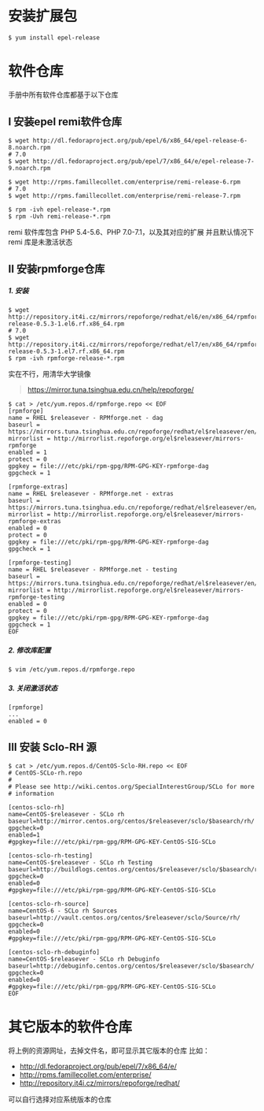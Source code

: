 # 安装扩展包
```
$ yum install epel-release
```

# 软件仓库
手册中所有软件仓库都基于以下仓库

## I 安装epel remi软件仓库
```
$ wget http://dl.fedoraproject.org/pub/epel/6/x86_64/epel-release-6-8.noarch.rpm
# 7.0
$ wget http://dl.fedoraproject.org/pub/epel/7/x86_64/e/epel-release-7-9.noarch.rpm

$ wget http://rpms.famillecollet.com/enterprise/remi-release-6.rpm
# 7.0
$ wget http://rpms.famillecollet.com/enterprise/remi-release-7.rpm

$ rpm -ivh epel-release-*.rpm
$ rpm -Uvh remi-release-*.rpm
```
remi 软件库包含 PHP 5.4-5.6、PHP 7.0-7.1，以及其对应的扩展
并且默认情况下 remi 库是未激活状态

## II 安装rpmforge仓库
##### 1. 安装

```
$ wget http://repository.it4i.cz/mirrors/repoforge/redhat/el6/en/x86_64/rpmforge/RPMS/rpmforge-release-0.5.3-1.el6.rf.x86_64.rpm
# 7.0
$ wget http://repository.it4i.cz/mirrors/repoforge/redhat/el7/en/x86_64/rpmforge/RPMS/rpmforge-release-0.5.3-1.el7.rf.x86_64.rpm
$ rpm -ivh rpmforge-release-*.rpm
```

实在不行，用清华大学镜像
> https://mirror.tuna.tsinghua.edu.cn/help/repoforge/

```
$ cat > /etc/yum.repos.d/rpmforge.repo << EOF
[rpmforge]
name = RHEL $releasever - RPMforge.net - dag
baseurl = https://mirrors.tuna.tsinghua.edu.cn/repoforge/redhat/el$releasever/en/$basearch/rpmforge
mirrorlist = http://mirrorlist.repoforge.org/el$releasever/mirrors-rpmforge
enabled = 1
protect = 0
gpgkey = file:///etc/pki/rpm-gpg/RPM-GPG-KEY-rpmforge-dag
gpgcheck = 1

[rpmforge-extras]
name = RHEL $releasever - RPMforge.net - extras
baseurl = https://mirrors.tuna.tsinghua.edu.cn/repoforge/redhat/el$releasever/en/$basearch/extras
mirrorlist = http://mirrorlist.repoforge.org/el$releasever/mirrors-rpmforge-extras
enabled = 0
protect = 0
gpgkey = file:///etc/pki/rpm-gpg/RPM-GPG-KEY-rpmforge-dag
gpgcheck = 1

[rpmforge-testing]
name = RHEL $releasever - RPMforge.net - testing
baseurl = https://mirrors.tuna.tsinghua.edu.cn/repoforge/redhat/el$releasever/en/$basearch/testing
mirrorlist = http://mirrorlist.repoforge.org/el$releasever/mirrors-rpmforge-testing
enabled = 0  
protect = 0
gpgkey = file:///etc/pki/rpm-gpg/RPM-GPG-KEY-rpmforge-dag
gpgcheck = 1
EOF
```

##### 2. 修改库配置
```
$ vim /etc/yum.repos.d/rpmforge.repo
```
##### 3. 关闭激活状态
```
[rpmforge]
...
enabled = 0
```

## III 安装 Sclo-RH 源

```
$ cat > /etc/yum.repos.d/CentOS-Sclo-RH.repo << EOF
# CentOS-SCLo-rh.repo
#
# Please see http://wiki.centos.org/SpecialInterestGroup/SCLo for more
# information

[centos-sclo-rh]
name=CentOS-$releasever - SCLo rh
baseurl=http://mirror.centos.org/centos/$releasever/sclo/$basearch/rh/
gpgcheck=0
enabled=1
#gpgkey=file:///etc/pki/rpm-gpg/RPM-GPG-KEY-CentOS-SIG-SCLo

[centos-sclo-rh-testing]
name=CentOS-$releasever - SCLo rh Testing
baseurl=http://buildlogs.centos.org/centos/$releasever/sclo/$basearch/rh/
gpgcheck=0
enabled=0
#gpgkey=file:///etc/pki/rpm-gpg/RPM-GPG-KEY-CentOS-SIG-SCLo

[centos-sclo-rh-source]
name=CentOS-6 - SCLo rh Sources
baseurl=http://vault.centos.org/centos/$releasever/sclo/Source/rh/
gpgcheck=0
enabled=0
#gpgkey=file:///etc/pki/rpm-gpg/RPM-GPG-KEY-CentOS-SIG-SCLo

[centos-sclo-rh-debuginfo]
name=CentOS-$releasever - SCLo rh Debuginfo
baseurl=http://debuginfo.centos.org/centos/$releasever/sclo/$basearch/
gpgcheck=0
enabled=0
#gpgkey=file:///etc/pki/rpm-gpg/RPM-GPG-KEY-CentOS-SIG-SCLo
EOF

```

# 其它版本的软件仓库

将上例的资源网址，去掉文件名，即可显示其它版本的仓库
比如：
- http://dl.fedoraproject.org/pub/epel/7/x86_64/e/
- http://rpms.famillecollet.com/enterprise/
- http://repository.it4i.cz/mirrors/repoforge/redhat/

可以自行选择对应系统版本的仓库
